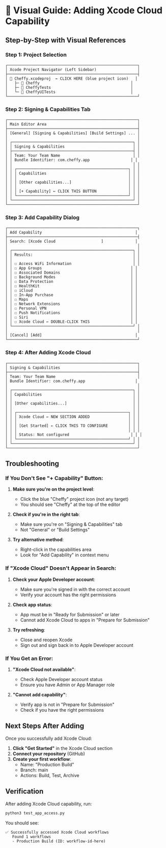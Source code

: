 # 🔧 Visual Guide: Adding Xcode Cloud Capability

## **Step-by-Step with Visual References**

### **Step 1: Project Selection**
```
┌─────────────────────────────────────────────────────────┐
│ Xcode Project Navigator (Left Sidebar)                  │
├─────────────────────────────────────────────────────────┤
│ 📁 Cheffy.xcodeproj  ← CLICK HERE (blue project icon)   │
│   ├─ 📁 Cheffy                                        │
│   ├─ 📁 CheffyTests                                   │
│   └─ 📁 CheffyUITests                                 │
└─────────────────────────────────────────────────────────┘
```

### **Step 2: Signing & Capabilities Tab**
```
┌─────────────────────────────────────────────────────────┐
│ Main Editor Area                                        │
├─────────────────────────────────────────────────────────┤
│ [General] [Signing & Capabilities] [Build Settings] ... │
│                                                         │
│ ┌─────────────────────────────────────────────────────┐ │
│ │ Signing & Capabilities                              │ │
│ ├─────────────────────────────────────────────────────┤ │
│ │ Team: Your Team Name                                │ │
│ │ Bundle Identifier: com.cheffy.app                  │ │
│ │                                                     │ │
│ │ ┌─────────────────────────────────────────────────┐ │ │
│ │ │ Capabilities                                    │ │ │
│ │ │                                                 │ │ │
│ │ │ [Other capabilities...]                         │ │ │
│ │ │                                                 │ │ │
│ │ │ [+ Capability] ← CLICK THIS BUTTON              │ │ │
│ │ └─────────────────────────────────────────────────┘ │ │
│ └─────────────────────────────────────────────────────┘ │
└─────────────────────────────────────────────────────────┘
```

### **Step 3: Add Capability Dialog**
```
┌─────────────────────────────────────────────────────────┐
│ Add Capability                                         │
├─────────────────────────────────────────────────────────┤
│ Search: [Xcode Cloud                    ]              │
│                                                         │
│ ┌─────────────────────────────────────────────────────┐ │
│ │ Results:                                            │ │
│ │                                                     │ │
│ │ ☐ Access WiFi Information                           │ │
│ │ ☐ App Groups                                       │ │
│ │ ☐ Associated Domains                               │ │
│ │ ☐ Background Modes                                 │ │
│ │ ☐ Data Protection                                  │ │
│ │ ☐ HealthKit                                        │ │
│ │ ☐ iCloud                                           │ │
│ │ ☐ In-App Purchase                                  │ │
│ │ ☐ Maps                                             │ │
│ │ ☐ Network Extensions                               │ │
│ │ ☐ Personal VPN                                     │ │
│ │ ☐ Push Notifications                               │ │
│ │ ☐ Siri                                             │ │
│ │ ☐ Xcode Cloud ← DOUBLE-CLICK THIS                  │ │
│ └─────────────────────────────────────────────────────┘ │
│                                                         │
│ [Cancel] [Add]                                         │
└─────────────────────────────────────────────────────────┘
```

### **Step 4: After Adding Xcode Cloud**
```
┌─────────────────────────────────────────────────────────┐
│ Signing & Capabilities                                  │
├─────────────────────────────────────────────────────────┤
│ Team: Your Team Name                                    │
│ Bundle Identifier: com.cheffy.app                      │
│                                                         │
│ ┌─────────────────────────────────────────────────────┐ │
│ │ Capabilities                                        │ │
│ │                                                     │ │
│ │ [Other capabilities...]                             │ │
│ │                                                     │ │
│ │ ┌─────────────────────────────────────────────────┐ │ │
│ │ │ Xcode Cloud ← NEW SECTION ADDED                 │ │ │
│ │ │                                                 │ │ │
│ │ │ [Get Started] ← CLICK THIS TO CONFIGURE         │ │ │
│ │ │                                                 │ │ │
│ │ │ Status: Not configured                           │ │ │
│ │ └─────────────────────────────────────────────────┘ │ │
│ └─────────────────────────────────────────────────────┘ │
└─────────────────────────────────────────────────────────┘
```

## **Troubleshooting**

### **If You Don't See "+ Capability" Button:**

1. **Make sure you're on the project level**:
   - Click the blue "Cheffy" project icon (not any target)
   - You should see "Cheffy" at the top of the editor

2. **Check if you're in the right tab**:
   - Make sure you're on "Signing & Capabilities" tab
   - Not "General" or "Build Settings"

3. **Try alternative method**:
   - Right-click in the capabilities area
   - Look for "Add Capability" in context menu

### **If "Xcode Cloud" Doesn't Appear in Search:**

1. **Check your Apple Developer account**:
   - Make sure you're signed in with the correct account
   - Verify your account has the right permissions

2. **Check app status**:
   - App must be in "Ready for Submission" or later
   - Cannot add Xcode Cloud to apps in "Prepare for Submission"

3. **Try refreshing**:
   - Close and reopen Xcode
   - Sign out and sign back in to Apple Developer account

### **If You Get an Error:**

1. **"Xcode Cloud not available"**:
   - Check Apple Developer account status
   - Ensure you have Admin or App Manager role

2. **"Cannot add capability"**:
   - Verify app is not in "Prepare for Submission"
   - Check if you have the right permissions

## **Next Steps After Adding**

Once you successfully add Xcode Cloud:

1. **Click "Get Started"** in the Xcode Cloud section
2. **Connect your repository** (GitHub)
3. **Create your first workflow**:
   - Name: "Production Build"
   - Branch: main
   - Actions: Build, Test, Archive

## **Verification**

After adding Xcode Cloud capability, run:
```bash
python3 test_app_access.py
```

You should see:
```
✅ Successfully accessed Xcode Cloud workflows
   Found 1 workflows
   - Production Build (ID: workflow-id-here)
```
